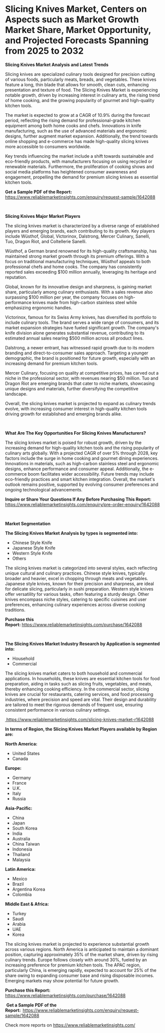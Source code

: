 <p><h1>Slicing Knives Market, Centers on Aspects such as Market Growth Market Share, Market Opportunity, and Projected Forecasts Spanning from 2025 to 2032</h1></p><p><strong>Slicing Knives Market Analysis and Latest Trends</strong></p>
<p><p>Slicing knives are specialized culinary tools designed for precision cutting of various foods, particularly meats, breads, and vegetables. These knives feature a long, thin blade that allows for smooth, clean cuts, enhancing presentation and texture of food. The Slicing Knives Market is experiencing notable growth, driven by increasing interest in culinary arts, the rising trend of home cooking, and the growing popularity of gourmet and high-quality kitchen tools.</p><p>The market is expected to grow at a CAGR of 10.9% during the forecast period, reflecting the rising demand for professional-grade kitchen equipment among both home cooks and chefs. Innovations in knife manufacturing, such as the use of advanced materials and ergonomic designs, further augment market expansion. Additionally, the trend towards online shopping and e-commerce has made high-quality slicing knives more accessible to consumers worldwide.</p><p>Key trends influencing the market include a shift towards sustainable and eco-friendly products, with manufacturers focusing on using recycled or renewable materials. Furthermore, the proliferation of cooking shows and social media platforms has heightened consumer awareness and engagement, propelling the demand for premium slicing knives as essential kitchen tools.</p></p>
<p><strong>Get a Sample PDF of the Report:&nbsp;</strong> <a href="https://www.reliablemarketinsights.com/enquiry/request-sample/1642088?utm_campaign=3369&utm_medium=2&utm_source=Github&utm_content=ia&utm_term=05042025&utm_id=slicing-knives">https://www.reliablemarketinsights.com/enquiry/request-sample/1642088</a></p>
<p>&nbsp;</p>
<p><strong>Slicing Knives Major Market Players</strong></p>
<p><p>The slicing knives market is characterized by a diverse range of established players and emerging brands, each contributing to its growth. Key players include Wüsthof, Global, Victorinox, Dalstrong, Mercer Culinary, Sanelli, Tuo, Dragon Riot, and Coltellerie Sanelli.</p><p>Wüsthof, a German brand renowned for its high-quality craftsmanship, has maintained strong market growth through its premium offerings. With a focus on traditional manufacturing techniques, Wüsthof appeals to both professional chefs and home cooks. The company has consistently reported sales exceeding $100 million annually, leveraging its heritage and reputation.</p><p>Global, known for its innovative design and sharpness, is gaining market share, particularly among culinary enthusiasts. With a sales revenue also surpassing $100 million per year, the company focuses on high-performance knives made from high-carbon stainless steel while emphasizing ergonomic handles.</p><p>Victorinox, famous for its Swiss Army knives, has diversified its portfolio to include culinary tools. The brand serves a wide range of consumers, and its market expansion strategies have fueled significant growth. The company's knife division alone generates substantial revenue, contributing to its estimated annual sales nearing $500 million across all product lines.</p><p>Dalstrong, a newer entrant, has witnessed rapid growth due to its modern branding and direct-to-consumer sales approach. Targeting a younger demographic, the brand is positioned for future growth, especially with an increasing demand for premium kitchen tools.</p><p>Mercer Culinary, focusing on quality at competitive prices, has carved out a niche in the professional sector, with revenues nearing $50 million. Tuo and Dragon Riot are emerging brands that cater to niche markets, showcasing unique designs and materials, further diversifying the competitive landscape. </p><p>Overall, the slicing knives market is projected to expand as culinary trends evolve, with increasing consumer interest in high-quality kitchen tools driving growth for established and emerging brands alike.</p></p>
<p>&nbsp;</p>
<p><strong>What Are The Key Opportunities For Slicing Knives Manufacturers?</strong></p>
<p><p>The slicing knives market is poised for robust growth, driven by the increasing demand for high-quality kitchen tools and the rising popularity of culinary arts globally. With a projected CAGR of over 5% through 2028, key factors include the surge in home cooking and gourmet dining experiences. Innovations in materials, such as high-carbon stainless steel and ergonomic designs, enhance performance and consumer appeal. Additionally, the e-commerce boom facilitates wider accessibility. Future trends may include eco-friendly practices and smart kitchen integration. Overall, the market's outlook remains positive, supported by evolving consumer preferences and ongoing technological advancements.</p></p>
<p><strong>Inquire or Share Your Questions If Any Before Purchasing This Report:</strong> <a href="https://www.reliablemarketinsights.com/enquiry/pre-order-enquiry/1642088?utm_campaign=3369&utm_medium=2&utm_source=Github&utm_content=ia&utm_term=05042025&utm_id=slicing-knives">https://www.reliablemarketinsights.com/enquiry/pre-order-enquiry/1642088</a></p>
<p>&nbsp;</p>
<p><strong>Market Segmentation</strong></p>
<p><strong>The Slicing Knives Market Analysis by types is segmented into:</strong></p>
<p><ul><li>Chinese Style Knife</li><li>Japanese Style Knife</li><li>Western Style Knife</li><li>Others</li></ul></p>
<p><p>The slicing knives market is categorized into several styles, each reflecting unique cultural and culinary practices. Chinese style knives, typically broader and heavier, excel in chopping through meats and vegetables. Japanese style knives, known for their precision and sharpness, are ideal for delicate slicing, particularly in sushi preparation. Western style knives offer versatility for various tasks, often featuring a sturdy design. Other knives encompass niche styles, catering to specific cuisines and user preferences, enhancing culinary experiences across diverse cooking traditions.</p></p>
<p><strong>Purchase this Report:&nbsp;</strong><a href="https://www.reliablemarketinsights.com/purchase/1642088?utm_campaign=3369&utm_medium=2&utm_source=Github&utm_content=ia&utm_term=05042025&utm_id=slicing-knives">https://www.reliablemarketinsights.com/purchase/1642088</a></p>
<p>&nbsp;</p>
<p><strong>The Slicing Knives Market Industry Research by Application is segmented into:</strong></p>
<p><ul><li>Household</li><li>Commercial</li></ul></p>
<p><p>The slicing knives market caters to both household and commercial applications. In households, these knives are essential kitchen tools for food preparation, aiding in tasks such as slicing fruits, vegetables, and meats, thereby enhancing cooking efficiency. In the commercial sector, slicing knives are crucial for restaurants, catering services, and food processing industries, where precision and speed are vital. Their design and durability are tailored to meet the rigorous demands of frequent use, ensuring consistent performance in various culinary settings.</p></p>
<p><a href="https://www.reliablemarketinsights.com/slicing-knives-market-r1642088?utm_campaign=3369&utm_medium=2&utm_source=Github&utm_content=ia&utm_term=05042025&utm_id=slicing-knives">&nbsp;https://www.reliablemarketinsights.com/slicing-knives-market-r1642088</a></p>
<p><strong>In terms of Region, the Slicing Knives Market Players available by Region are:</strong></p>
<p>
    <p> <strong> North America: </strong>
        <ul>
            <li>United States</li>
            <li>Canada</li>
        </ul>
        </p> 
    <p> <strong> Europe: </strong>
        <ul>
            <li>Germany</li>
            <li>France</li>
            <li>U.K.</li>
            <li>Italy</li>
            <li>Russia</li>
        </ul>
        </p> 
    <p> <strong> Asia-Pacific: </strong>
        <ul>
            <li>China</li>
            <li>Japan</li>
            <li>South Korea</li>
            <li>India</li>
            <li>Australia</li>
            <li>China Taiwan</li>
            <li>Indonesia</li>
            <li>Thailand</li>
            <li>Malaysia</li>
        </ul>
        </p> 
    <p> <strong> Latin America: </strong>
        <ul>
            <li>Mexico</li>
            <li>Brazil</li>
            <li>Argentina Korea</li>
            <li>Colombia</li>
        </ul>
        </p> 
    <p> <strong> Middle East & Africa: </strong>
        <ul>
            <li>Turkey</li>
            <li>Saudi</li>
            <li>Arabia</li>
            <li>UAE</li>
            <li>Korea</li>
        </ul>
    </p>
    </p>
<p><p>The slicing knives market is projected to experience substantial growth across various regions. North America is anticipated to maintain a dominant position, capturing approximately 35% of the market share, driven by rising culinary trends. Europe follows closely with around 30%, fueled by an increasing preference for premium kitchen tools. The APAC region, particularly China, is emerging rapidly, expected to account for 25% of the share owing to expanding consumer base and rising disposable incomes. Emerging markets may show potential for future growth.</p></p>
<p><strong>Purchase this Report: </strong><a href="https://www.reliablemarketinsights.com/purchase/1642088?utm_campaign=3369&utm_medium=2&utm_source=Github&utm_content=ia&utm_term=05042025&utm_id=slicing-knives">https://www.reliablemarketinsights.com/purchase/1642088</a></p>
<p>&nbsp;<strong>Get a Sample PDF of the Report:&nbsp;&nbsp;</strong><a href="https://www.reliablemarketinsights.com/enquiry/request-sample/1642088?utm_campaign=3369&utm_medium=2&utm_source=Github&utm_content=ia&utm_term=05042025&utm_id=slicing-knives">https://www.reliablemarketinsights.com/enquiry/request-sample/1642088</a></p>
<p><strong></strong></p>
<p>Check more reports on <a href="https://www.reliablemarketinsights.com/?utm_campaign=3369&utm_medium=2&utm_source=Github&utm_content=ia&utm_term=05042025&utm_id=slicing-knives">https://www.reliablemarketinsights.com/</a></p>